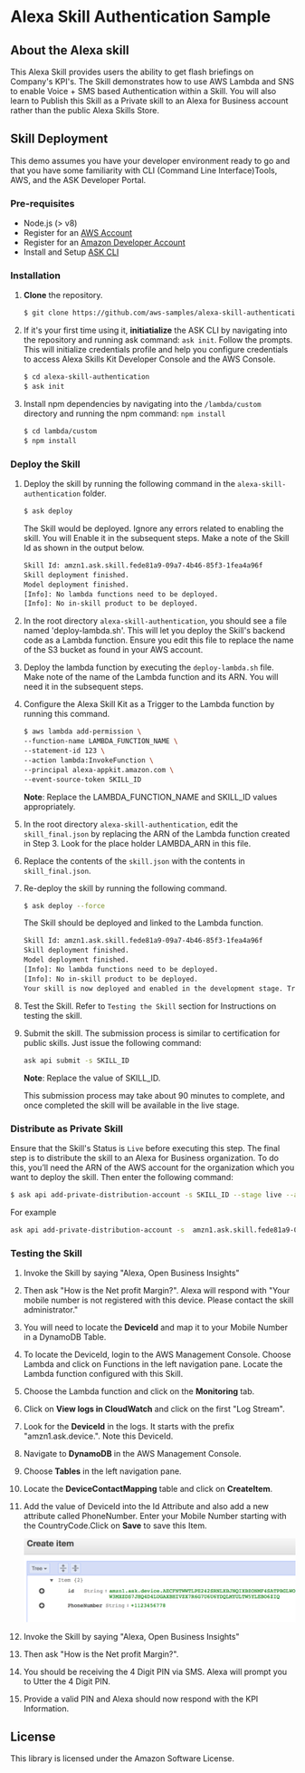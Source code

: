 # Alexa Skill Authentication Sample

## About the Alexa skill 

This Alexa Skill provides users the ability to get flash briefings on Company's KPI's. The Skill demonstrates how to use AWS Lambda and SNS to enable Voice + SMS based Authentication within a Skill. You will also learn to Publish this Skill as a Private skill to an Alexa for Business account rather than the public Alexa Skills Store.

## Skill Deployment
This demo assumes you have your developer environment ready to go and that you have some familiarity with CLI (Command Line Interface)Tools, AWS, and the ASK Developer Portal. 

### Pre-requisites

* Node.js (> v8)
* Register for an [AWS Account](https://aws.amazon.com/)
* Register for an [Amazon Developer Account](https://www.amazon.com/ap/signin?clientContext=133-6034629-5039663&openid.return_to=https%3A%2F%2Fdeveloper.amazon.com%2F&openid.identity=http%3A%2F%2Fspecs.openid.net%2Fauth%2F2.0%2Fidentifier_select&openid.assoc_handle=mas_dev_portal&openid.mode=checkid_setup&marketPlaceId=ATVPDKIKX0DER&openid.claimed_id=http%3A%2F%2Fspecs.openid.net%2Fauth%2F2.0%2Fidentifier_select&pageId=amzn_developer_portal&openid.ns=http%3A%2F%2Fspecs.openid.net%2Fauth%2F2.0&siteState=clientContext%3D145-5959710-0079802%2CsourceUrl%3Dhttps%253A%252F%252Fdeveloper.amazon.com%252F%2Csignature%3D2Hg5BEEq0ZTVj2FnmzejmIGaPLwIsj3D&language=en_US)
* Install and Setup [ASK CLI](https://developer.amazon.com/docs/smapi/quick-start-alexa-skills-kit-command-line-interface.html)

### Installation
1. **Clone** the repository.

    ```bash
    $ git clone https://github.com/aws-samples/alexa-skill-authentication
    ```

2. If it's your first time using it, **initiatialize** the ASK CLI by navigating into the repository and running ask command: `ask init`. Follow the prompts. This will initialize credentials profile and help you configure credentials to access Alexa Skills Kit Developer Console and the AWS Console.

	```bash
	$ cd alexa-skill-authentication
	$ ask init
	```

3. Install npm dependencies by navigating into the `/lambda/custom` directory and running the npm command: `npm install`

    ```bash
    $ cd lambda/custom
    $ npm install
    ```

### Deploy the Skill
   
1. Deploy the skill by running the following command in the `alexa-skill-authentication` folder. 

    ```bash    
    $ ask deploy 
    ```
    The Skill would be deployed. Ignore any errors related to enabling the skill. You will Enable it in the subsequent steps. Make a note of the Skill Id as shown in the output below. 

    ```bash    
    Skill Id: amzn1.ask.skill.fede81a9-09a7-4b46-85f3-1fea4a96f
    Skill deployment finished.
    Model deployment finished.
    [Info]: No lambda functions need to be deployed.
    [Info]: No in-skill product to be deployed.    
    ```

2. In the root directory `alexa-skill-authentication`, you should see a file named 'deploy-lambda.sh'. This will let you deploy the Skill's backend code as a Lambda function. Ensure you edit this file to replace the name of the S3 bucket as found in your AWS account.

3. Deploy the lambda function by executing the `deploy-lambda.sh` file. Make note of the name of the Lambda function and its ARN. You will need it in the subsequent steps.

4. Configure the Alexa Skill Kit as a Trigger to the Lambda function by running this command.


    ```bash    
    $ aws lambda add-permission \
    --function-name LAMBDA_FUNCTION_NAME \
    --statement-id 123 \
    --action lambda:InvokeFunction \
    --principal alexa-appkit.amazon.com \
    --event-source-token SKILL_ID
    ```
    **Note**: Replace the LAMBDA_FUNCTION_NAME and SKILL_ID values appropriately.

5. In the root directory `alexa-skill-authentication`, edit the `skill_final.json` by replacing the ARN of the Lambda function created in Step 3. Look for the place holder LAMBDA_ARN in this file.

6. Replace the contents of the `skill.json` with the contents in `skill_final.json`.

7. Re-deploy the skill by running the following command. 

    ```bash    
    $ ask deploy --force
    ```
    The Skill should be deployed and linked to the Lambda function.

    ```bash    
    Skill Id: amzn1.ask.skill.fede81a9-09a7-4b46-85f3-1fea4a96f
    Skill deployment finished.
    Model deployment finished.
    [Info]: No lambda functions need to be deployed.
    [Info]: No in-skill product to be deployed.
    Your skill is now deployed and enabled in the development stage. Try simulate your Alexa skill skill using "ask dialog" command.
    ```

8. Test the Skill. Refer to ```Testing the Skill``` section for Instructions on testing the skill.

9. Submit the skill. The submission process is similar to certification for public skills. Just issue the following command:
    ```bash    
    ask api submit -s SKILL_ID
    ```
    **Note**: Replace the value of SKILL_ID.

    This submission process may take about 90 minutes to complete, and once completed the skill will be available in the live stage.

### Distribute as Private Skill
Ensure that the Skill's Status is `Live` before executing this step. The final step is to distribute the skill to an Alexa for Business organization.  To do this, you’ll need the ARN of the AWS account for the organization which you want to deploy the skill. Then enter the following command:

```bash    
$ ask api add-private-distribution-account -s SKILL_ID --stage live --account-id <id>
```

For example

```bash    
ask api add-private-distribution-account -s  amzn1.ask.skill.fede81a9-09a7-4b46-85f3-1fea4a96f --stage live --account-id arn:aws:iam::1234567890:root
```

### Testing the Skill

1. Invoke the Skill by saying "Alexa, Open Business Insights"
2. Then ask "How is the Net profit Margin?". Alexa will respond with 
"Your mobile number is not registered with this device. Please contact the skill administrator."
3. You will need to locate the **DeviceId** and map it to your Mobile Number in a DynamoDB Table.
4. To locate the DeviceId, login to the AWS Management Console. Choose Lambda and click on Functions in the left navigation pane. Locate the Lambda function configured with this Skill.
5. Choose the Lambda function and click on the **Monitoring** tab. 
6. Click on **View logs in CloudWatch** and click on the first "Log Stream". 
7. Look for the **DeviceId** in the logs. It starts with the prefix "amzn1.ask.device.". Note this DeviceId.
8. Navigate to **DynamoDB** in the AWS Management Console.
9. Choose **Tables** in the left navigation pane.
10. Locate the **DeviceContactMapping** table and click on **CreateItem**.
11. Add the value of DeviceId into the Id Attribute and also add a new attribute called PhoneNumber. Enter your Mobile Number starting with the CountryCode.Click on **Save** to save this Item.

    ![SaveItem](images/DeviceMapping.png)

13. Invoke the Skill by saying "Alexa, Open Business Insights"
14. Then ask "How is the Net profit Margin?".
15. You should be receiving the 4 Digit PIN via SMS. Alexa will prompt you to Utter the 4 Digit PIN.
16. Provide a valid PIN and Alexa should now respond with the KPI Information.


## License

This library is licensed under the Amazon Software License.


